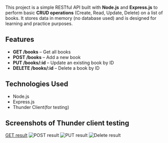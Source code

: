 This project is a simple RESTful API built with **Node.js** and **Express.js** to perform basic **CRUD operations** (Create, Read, Update, Delete) on a list of books. It stores data in memory (no database used) and is designed for learning and practice purposes.

## Features

- **GET /books** – Get all books
- **POST /books** – Add a new book
- **PUT /books/:id** – Update an existing book by ID
- **DELETE /books/:id** – Delete a book by ID

## Technologies Used

- Node.js
- Express.js
- Thunder Client(for testing)

## Screenshots of Thunder client testing
[GET result]("/screenshots/postman_get.png")
![POST result]("/screenshots/postman_post.png")
![PUT result]("/screenshots/postman_put.png")
![Delete result]("/screenshots/postman_delete.png")
